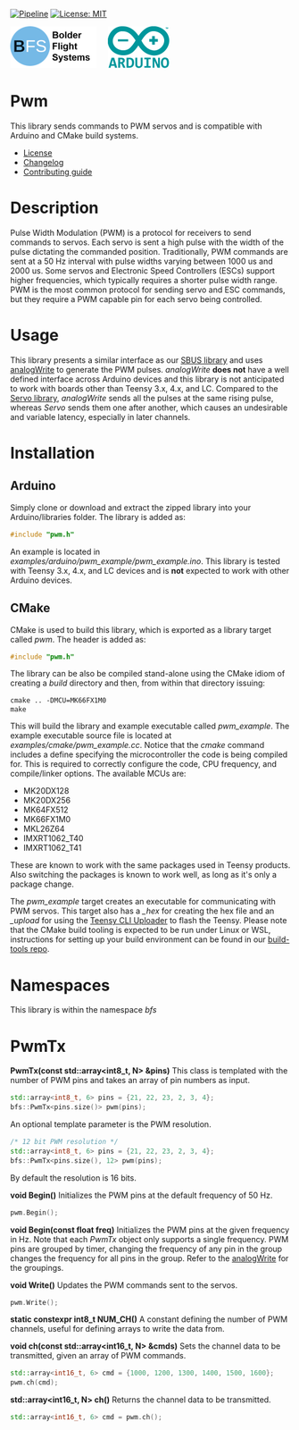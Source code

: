 [![Pipeline](https://gitlab.com/bolderflight/software/pwm/badges/main/pipeline.svg)](https://gitlab.com/bolderflight/software/pwm/) [![License: MIT](https://img.shields.io/badge/License-MIT-yellow.svg)](https://opensource.org/licenses/MIT)

![Bolder Flight Systems Logo](img/logo-words_75.png) &nbsp; &nbsp; ![Arduino Logo](img/arduino_logo_75.png)

# Pwm
This library sends commands to PWM servos and is compatible with Arduino and CMake build systems. 
   * [License](LICENSE.md)
   * [Changelog](CHANGELOG.md)
   * [Contributing guide](CONTRIBUTING.md)

# Description
Pulse Width Modulation (PWM) is a protocol for receivers to send commands to servos. Each servo is sent a high pulse with the width of the pulse dictating the commanded position. Traditionally, PWM commands are sent at a 50 Hz interval with pulse widths varying between 1000 us and 2000 us. Some servos and Electronic Speed Controllers (ESCs) support higher frequencies, which typically requires a shorter pulse width range. PWM is the most common protocol for sending servo and ESC commands, but they require a PWM capable pin for each servo being controlled.

# Usage
This library presents a similar interface as our [SBUS library](https://github.com/bolderflight/sbus/) and uses [analogWrite](https://www.pjrc.com/teensy/td_pulse.html) to generate the PWM pulses. *analogWrite* **does not** have a well defined interface across Arduino devices and this library is not anticipated to work with boards other than Teensy 3.x, 4.x, and LC. Compared to the [Servo library](https://www.arduino.cc/reference/en/libraries/servo/), *analogWrite* sends all the pulses at the same rising pulse, whereas *Servo* sends them one after another, which causes an undesirable and variable latency, especially in later channels.

# Installation

## Arduino
Simply clone or download and extract the zipped library into your Arduino/libraries folder. The library is added as:

```C++
#include "pwm.h"
```

An example is located in *examples/arduino/pwm_example/pwm_example.ino*. This library is tested with Teensy 3.x, 4.x, and LC devices and is **not** expected to work with other Arduino devices.

## CMake
CMake is used to build this library, which is exported as a library target called *pwm*. The header is added as:

```C++
#include "pwm.h"
```

The library can be also be compiled stand-alone using the CMake idiom of creating a *build* directory and then, from within that directory issuing:

```
cmake .. -DMCU=MK66FX1M0
make
```

This will build the library and example executable called *pwm_example*. The example executable source file is located at *examples/cmake/pwm_example.cc*. Notice that the *cmake* command includes a define specifying the microcontroller the code is being compiled for. This is required to correctly configure the code, CPU frequency, and compile/linker options. The available MCUs are:
   * MK20DX128
   * MK20DX256
   * MK64FX512
   * MK66FX1M0
   * MKL26Z64
   * IMXRT1062_T40
   * IMXRT1062_T41

These are known to work with the same packages used in Teensy products. Also switching the packages is known to work well, as long as it's only a package change.

The *pwm_example* target creates an executable for communicating with PWM servos. This target also has a *_hex* for creating the hex file and an *_upload* for using the [Teensy CLI Uploader](https://www.pjrc.com/teensy/loader_cli.html) to flash the Teensy. Please note that the CMake build tooling is expected to be run under Linux or WSL, instructions for setting up your build environment can be found in our [build-tools repo](https://github.com/bolderflight/build-tools). 

# Namespaces
This library is within the namespace *bfs*

# PwmTx

**PwmTx(const std::array<int8_t, N> &pins)** This class is templated with the number of PWM pins and takes an array of pin numbers as input.

```C++
std::array<int8_t, 6> pins = {21, 22, 23, 2, 3, 4};
bfs::PwmTx<pins.size()> pwm(pins);
```

An optional template parameter is the PWM resolution.

```C++
/* 12 bit PWM resolution */
std::array<int8_t, 6> pins = {21, 22, 23, 2, 3, 4};
bfs::PwmTx<pins.size(), 12> pwm(pins);
```

By default the resolution is 16 bits.

**void Begin()** Initializes the PWM pins at the default frequency of 50 Hz.

```C++
pwm.Begin();
```

**void Begin(const float freq)** Initializes the PWM pins at the given frequency in Hz. Note that each *PwmTx* object only supports a single frequency. PWM pins are grouped by timer, changing the frequency of any pin in the group changes the frequency for all pins in the group. Refer to the [analogWrite](https://www.pjrc.com/teensy/td_pulse.html) for the groupings.

**void Write()** Updates the PWM commands sent to the servos.

```C++
pwm.Write();
```

**static constexpr int8_t NUM_CH()** A constant defining the number of PWM channels, useful for defining arrays to write the data from.

**void ch(const std::array<int16_t, N> &cmds)** Sets the channel data to be transmitted, given an array of PWM commands.

```C++
std::array<int16_t, 6> cmd = {1000, 1200, 1300, 1400, 1500, 1600};
pwm.ch(cmd);
```

**std::array<int16_t, N> ch()** Returns the channel data to be transmitted.

```C++
std::array<int16_t, 6> cmd = pwm.ch();
```
